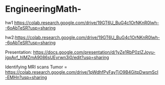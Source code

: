 # EngineeringMath-

hw1 https://colab.research.google.com/drive/19GT6U_BuG4c1OrNKnR0lwh--6oAbTeSR?usp=sharing

hw2:https://colab.research.google.com/drive/19GT6U_BuG4c1OrNKnR0lwh--6oAbTeSR?usp=sharing

Presentation: https://docs.google.com/presentation/d/1yZe1RbP0zIZJoyu-jgxAvf_hIMZmA9086sUEyrwn3i0/edit?usp=sharing

Identifying MRI scans Tumor = https://colab.research.google.com/drive/1pWdhfPyFayTjO9B4GitpDwsmScI-EMHn?usp=sharing
